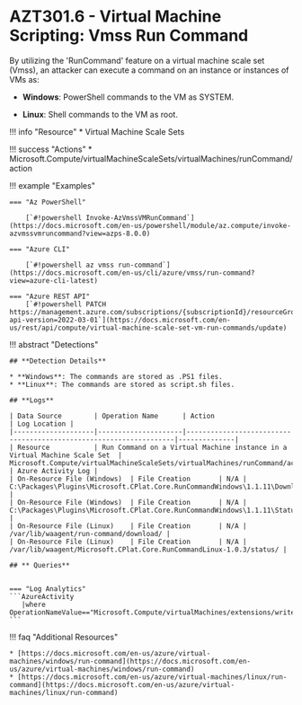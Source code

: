 # AZT301.6 - Virtual Machine Scripting: Vmss Run Command

By utilizing the 'RunCommand' feature on a virtual machine scale set (Vmss), an attacker can execute a command on an instance or instances of VMs as:

* **Windows**: PowerShell commands to the VM as SYSTEM.

* **Linux**: Shell commands to the VM as root.

!!! info "Resource"
		* Virtual Machine Scale Sets

!!! success "Actions"
		* Microsoft.Compute/virtualMachineScaleSets/virtualMachines/runCommand/action

!!! example "Examples"
 
    === "Az PowerShell"

        [`#!powershell Invoke-AzVmssVMRunCommand`](https://docs.microsoft.com/en-us/powershell/module/az.compute/invoke-azvmssvmruncommand?view=azps-8.0.0)
		
    === "Azure CLI"

        [`#!powershell az vmss run-command`](https://docs.microsoft.com/en-us/cli/azure/vmss/run-command?view=azure-cli-latest)
		
    === "Azure REST API"	
		[`#!powershell PATCH https://management.azure.com/subscriptions/{subscriptionId}/resourceGroups/{resourceGroupName}/providers/Microsoft.Compute/virtualMachineScaleSets/{vmScaleSetName}/virtualMachines/{instanceId}/runCommands/{runCommandName}?api-version=2022-03-01`](https://docs.microsoft.com/en-us/rest/api/compute/virtual-machine-scale-set-vm-run-commands/update)

!!! abstract "Detections"

	## **Detection Details**

	* **Windows**: The commands are stored as .PS1 files. 
	* **Linux**: The commands are stored as script.sh files. 

	## **Logs** 

    | Data Source        | Operation Name      | Action                                                            | Log Location |
    |--------------------|---------------------|-------------------------------------------------------------------|--------------|
    | Resource           | Run Command on a Virtual Machine instance in a Virtual Machine Scale Set	 | Microsoft.Compute/virtualMachineScaleSets/virtualMachines/runCommand/action	| Azure Activity Log |
	| On-Resource File (Windows)  | File Creation       | N/A |  C:\Packages\Plugins\Microsoft.CPlat.Core.RunCommandWindows\1.1.11\Downloads |            
	| On-Resource File (Windows)  | File Creation       | N/A |  C:\Packages\Plugins\Microsoft.CPlat.Core.RunCommandWindows\1.1.11\Status          | 
	| On-Resource File (Linux)    | File Creation       | N/A |  /var/lib/waagent/run-command/download/ | 
	| On-Resource File (Linux)    | File Creation       | N/A |  /var/lib/waagent/Microsoft.CPlat.Core.RunCommandLinux-1.0.3/status/ |
	
	## ** Queries**


	=== "Log Analytics"
	```AzureActivity 
	   |where OperationNameValue=="Microsoft.Compute/virtualMachines/extensions/write"
	```



!!! faq "Additional Resources"

	* [https://docs.microsoft.com/en-us/azure/virtual-machines/windows/run-command](https://docs.microsoft.com/en-us/azure/virtual-machines/windows/run-command)
	* [https://docs.microsoft.com/en-us/azure/virtual-machines/linux/run-command](https://docs.microsoft.com/en-us/azure/virtual-machines/linux/run-command)
